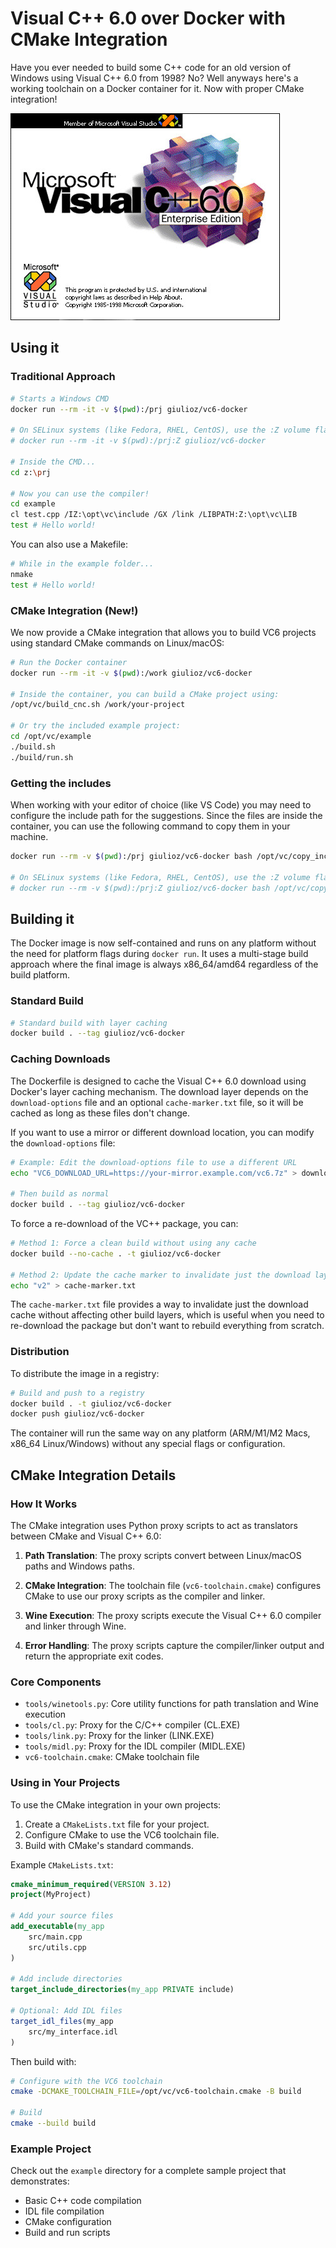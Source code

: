 # Visual C++ 6.0 over Docker with CMake Integration

Have you ever needed to build some C++ code for an old version of Windows using Visual C++ 6.0 from 1998? No? Well anyways here's a working toolchain on a Docker container for it. Now with proper CMake integration!

![Thumbnail](./thumb.jpg)

## Using it

### Traditional Approach

```bash
# Starts a Windows CMD
docker run --rm -it -v $(pwd):/prj giulioz/vc6-docker

# On SELinux systems (like Fedora, RHEL, CentOS), use the :Z volume flag
# docker run --rm -it -v $(pwd):/prj:Z giulioz/vc6-docker

# Inside the CMD...
cd z:\prj

# Now you can use the compiler!
cd example
cl test.cpp /IZ:\opt\vc\include /GX /link /LIBPATH:Z:\opt\vc\LIB
test # Hello world!
```

You can also use a Makefile:

```bash
# While in the example folder...
nmake
test # Hello world!
```

### CMake Integration (New!)

We now provide a CMake integration that allows you to build VC6 projects using standard CMake commands on Linux/macOS:

```bash
# Run the Docker container
docker run --rm -it -v $(pwd):/work giulioz/vc6-docker

# Inside the container, you can build a CMake project using:
/opt/vc/build_cnc.sh /work/your-project

# Or try the included example project:
cd /opt/vc/example
./build.sh
./build/run.sh
```

### Getting the includes

When working with your editor of choice (like VS Code) you may need to configure the include path for the suggestions. Since the files are inside the container, you can use the following command to copy them in your machine.

```bash
docker run --rm -v $(pwd):/prj giulioz/vc6-docker bash /opt/vc/copy_includes.sh

# On SELinux systems (like Fedora, RHEL, CentOS), use the :Z volume flag
# docker run --rm -v $(pwd):/prj:Z giulioz/vc6-docker bash /opt/vc/copy_includes.sh
```

## Building it

The Docker image is now self-contained and runs on any platform without the need for platform flags during `docker run`. It uses a multi-stage build approach where the final image is always x86_64/amd64 regardless of the build platform.

### Standard Build

```bash
# Standard build with layer caching
docker build . --tag giulioz/vc6-docker
```

### Caching Downloads

The Dockerfile is designed to cache the Visual C++ 6.0 download using Docker's layer caching mechanism. The download layer depends on the `download-options` file and an optional `cache-marker.txt` file, so it will be cached as long as these files don't change.

If you want to use a mirror or different download location, you can modify the `download-options` file:

```bash
# Example: Edit the download-options file to use a different URL
echo "VC6_DOWNLOAD_URL=https://your-mirror.example.com/vc6.7z" > download-options

# Then build as normal
docker build . --tag giulioz/vc6-docker
```

To force a re-download of the VC++ package, you can:

```bash
# Method 1: Force a clean build without using any cache
docker build --no-cache . -t giulioz/vc6-docker

# Method 2: Update the cache marker to invalidate just the download layer
echo "v2" > cache-marker.txt
```

The `cache-marker.txt` file provides a way to invalidate just the download cache without affecting other build layers, which is useful when you need to re-download the package but don't want to rebuild everything from scratch.

### Distribution

To distribute the image in a registry:

```bash
# Build and push to a registry
docker build . -t giulioz/vc6-docker
docker push giulioz/vc6-docker
```

The container will run the same way on any platform (ARM/M1/M2 Macs, x86_64 Linux/Windows) without any special flags or configuration.

## CMake Integration Details

### How It Works

The CMake integration uses Python proxy scripts to act as translators between CMake and Visual C++ 6.0:

1. **Path Translation**: The proxy scripts convert between Linux/macOS paths and Windows paths.

2. **CMake Integration**: The toolchain file (`vc6-toolchain.cmake`) configures CMake to use our proxy scripts as the compiler and linker.

3. **Wine Execution**: The proxy scripts execute the Visual C++ 6.0 compiler and linker through Wine.

4. **Error Handling**: The proxy scripts capture the compiler/linker output and return the appropriate exit codes.

### Core Components

- `tools/winetools.py`: Core utility functions for path translation and Wine execution
- `tools/cl.py`: Proxy for the C/C++ compiler (CL.EXE)
- `tools/link.py`: Proxy for the linker (LINK.EXE)
- `tools/midl.py`: Proxy for the IDL compiler (MIDL.EXE)
- `vc6-toolchain.cmake`: CMake toolchain file

### Using in Your Projects

To use the CMake integration in your own projects:

1. Create a `CMakeLists.txt` file for your project.
2. Configure CMake to use the VC6 toolchain file.
3. Build with CMake's standard commands.

Example `CMakeLists.txt`:

```cmake
cmake_minimum_required(VERSION 3.12)
project(MyProject)

# Add your source files
add_executable(my_app
    src/main.cpp
    src/utils.cpp
)

# Add include directories
target_include_directories(my_app PRIVATE include)

# Optional: Add IDL files
target_idl_files(my_app
    src/my_interface.idl
)
```

Then build with:

```bash
# Configure with the VC6 toolchain
cmake -DCMAKE_TOOLCHAIN_FILE=/opt/vc/vc6-toolchain.cmake -B build

# Build
cmake --build build
```

### Example Project

Check out the `example` directory for a complete sample project that demonstrates:

- Basic C++ code compilation
- IDL file compilation
- CMake configuration
- Build and run scripts
